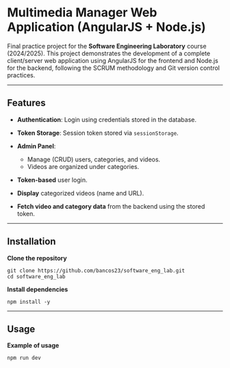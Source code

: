 # Multimedia Manager Web Application (AngularJS + Node.js)

Final practice project for the **Software Engineering Laboratory** course (2024/2025). This project demonstrates the development of a complete client/server web application using AngularJS for the frontend and Node.js for the backend, following the SCRUM methodology and Git version control practices.

---

## Features

- **Authentication**: Login using credentials stored in the database.
- **Token Storage**: Session token stored via `sessionStorage`.
- **Admin Panel**:
  - Manage (CRUD) users, categories, and videos.
  - Videos are organized under categories.

- **Token-based** user login.
- **Display** categorized videos (name and URL).
- **Fetch video and category data** from the backend using the stored token.

--- 

## Installation

**Clone the repository**
   
   ```
   git clone https://github.com/bancos23/software_eng_lab.git
   cd software_eng_lab
   ```

**Install dependencies**

    npm install -y

---

## Usage
**Example of usage**

    npm run dev


